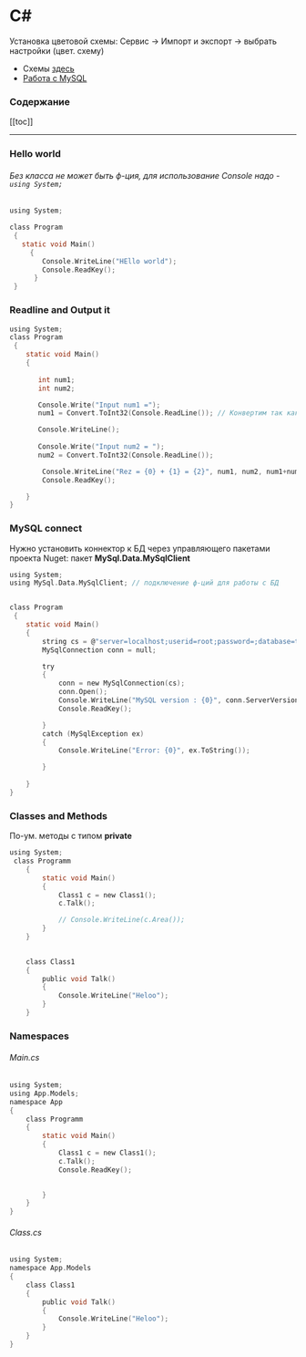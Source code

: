# C#

Установка цветовой схемы: Сервис -> Импорт и экспорт -> выбрать настройки (цвет. схему)
* Схемы [здесь](https://studiostyl.es/schemes/one-dark)
* [Работа с MySQL](http://zetcode.com/db/mysqlcsharptutorial/) 

### Содержание
[[toc]]

---


### Hello world 
###### Без класса не может быть ф-ция, для использование Console надо - `using System;`
```c
using System;

class Program
 {
   static void Main()
     {
        Console.WriteLine("HEllo world");
        Console.ReadKey(); 
      }
 }

```


### Readline and Output it
```c
using System;
class Program
 {
    static void Main()
    {
       
       int num1;
       int num2;

       Console.Write("Input num1 =");
       num1 = Convert.ToInt32(Console.ReadLine()); // Конвертим так как перемнная не строковая 

       Console.WriteLine(); 
        
       Console.Write("Input num2 = ");
       num2 = Convert.ToInt32(Console.ReadLine());

        Console.WriteLine("Rez = {0} + {1} = {2}", num1, num2, num1+num2);
        Console.ReadKey(); 

    }
}
```


### MySQL connect
Нужно установить коннектор к БД через  управляющего пакетами проекта Nuget: пакет **MySql.Data.MySqlClient**
```c
using System;
using MySql.Data.MySqlClient; // подключение ф-ций для работы с БД


class Program
 {
    static void Main()
    {
        string cs = @"server=localhost;userid=root;password=;database=test";
        MySqlConnection conn = null;

        try
        {
            conn = new MySqlConnection(cs);
            conn.Open();
            Console.WriteLine("MySQL version : {0}", conn.ServerVersion);
            Console.ReadKey(); 

        }
        catch (MySqlException ex)
        {
            Console.WriteLine("Error: {0}", ex.ToString());

        }
     
    }
}
```

### Classes and Methods
По-ум. методы с типом **private**
```c
using System;
 class Programm
    {
        static void Main()
        {
            Class1 c = new Class1();
            c.Talk();

            // Console.WriteLine(c.Area());
        }
    }
 

    class Class1
    {
        public void Talk()
        {
            Console.WriteLine("Heloo");
        }
    }
```

### Namespaces
###### Main.cs
```c
using System;
using App.Models;
namespace App
{
    class Programm
    {
        static void Main()
        {
            Class1 c = new Class1();
            c.Talk();
            Console.ReadKey();

           
        }
    }
}
```
###### Class.cs
```c
using System;
namespace App.Models
{
    class Class1
    {
        public void Talk()
        {
            Console.WriteLine("Heloo");
        }
    }
}
```


